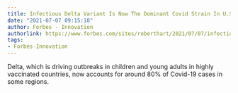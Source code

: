 ```yaml
---
title: Infectious Delta Variant Is Now The Dominant Covid Strain In U.S., CDC Says
date: "2021-07-07 09:15:18"
author: Forbes - Innovation
authorlink: https://www.forbes.com/sites/roberthart/2021/07/07/infectious-delta-variant-is-now-the-dominant-covid-strain-in-us-cdc-says/
tags:
- Forbes-Innovation
---
```

Delta, which is driving outbreaks in children and young adults in highly vaccinated countries, now accounts for around 80% of Covid-19 cases in some regions.